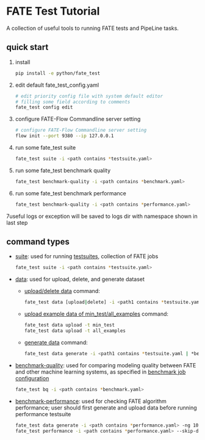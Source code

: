 # FATE Test Tutorial

A collection of useful tools to running FATE tests and PipeLine tasks.

## quick start

1. install

    ```bash
    pip install -e python/fate_test
    ```
2. edit default fate\_test\_config.yaml

   ```bash
   # edit priority config file with system default editor
   # filling some field according to comments
   fate_test config edit
   ```

3. configure FATE-Flow Commandline server setting

    ```bash
    # configure FATE-Flow Commandline server setting
    flow init --port 9380 --ip 127.0.0.1
    ```

4. run some fate\_test suite

   ```bash
   fate_test suite -i <path contains *testsuite.yaml>
   ```

5. run some fate\_test benchmark quality

   ```bash
   fate_test benchmark-quality -i <path contains *benchmark.yaml>
   ```

6. run some fate\_test benchmark performance

   ```bash
   fate_test benchmark-quality -i <path contains *performance.yaml>
   ```

7useful logs or exception will be saved to logs dir with namespace
shown in last step

## command types

- [suite](../api/fate_test.md#testsuite): used for running [testsuites](../api/fate_test.md#testsuite-configuration),
  collection of FATE jobs

  ```bash
  fate_test suite -i <path contains *testsuite.yaml>
  ```

- [data](../api/fate_test.md#data): used for upload, delete, and generate dataset

    - [upload/delete data](../api/fate_test.md#data-command-options) command:

      ```bash
      fate_test data [upload|delete] -i <path1 contains *testsuite.yaml | *benchmark.yaml>
      ```
    - [upload example data of min_test/all_examples](../api/fate_test.md#data-command-options) command:

      ```bash
      fate_test data upload -t min_test
      fate_test data upload -t all_examples
      ```

    - [generate data](../api/fate_test.md#generate-command-options) command:

      ```bash
      fate_test data generate -i <path1 contains *testsuite.yaml | *benchmark.yaml>
      ```

- [benchmark-quality](../api/fate_test.md#benchmark-quality): used for comparing modeling quality between FATE
  and other machine learning systems, as specified
  in [benchmark job configuration](../api/fate_test.md#benchmark-job-configuration)

  ```bash
  fate_test bq -i <path contains *benchmark.yaml>
  ```

- [benchmark-performance](../api/fate_test.md#benchmark-performance): used for checking FATE algorithm performance; user
  should first generate and upload data before running performance testsuite

  ```bash
  fate_test data generate -i <path contains *performance.yaml> -ng 10000 -fg 10 -fh 10 -m 1.0 --upload-data
  fate_test performance -i <path contains *performance.yaml> --skip-data
  ```